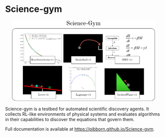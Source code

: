 # Science-gym

<p align="center">

<img width="460" src="docs/source/_static/summary.png">

</p>

Science-gym is a testbed for automated scientific discovery agents. It collects RL-like environments of physical systems and evaluates algorithms in their capabilities to discover the equations that govern them.

Full documentation is available at https://pibborn.github.io/Science-gym.
